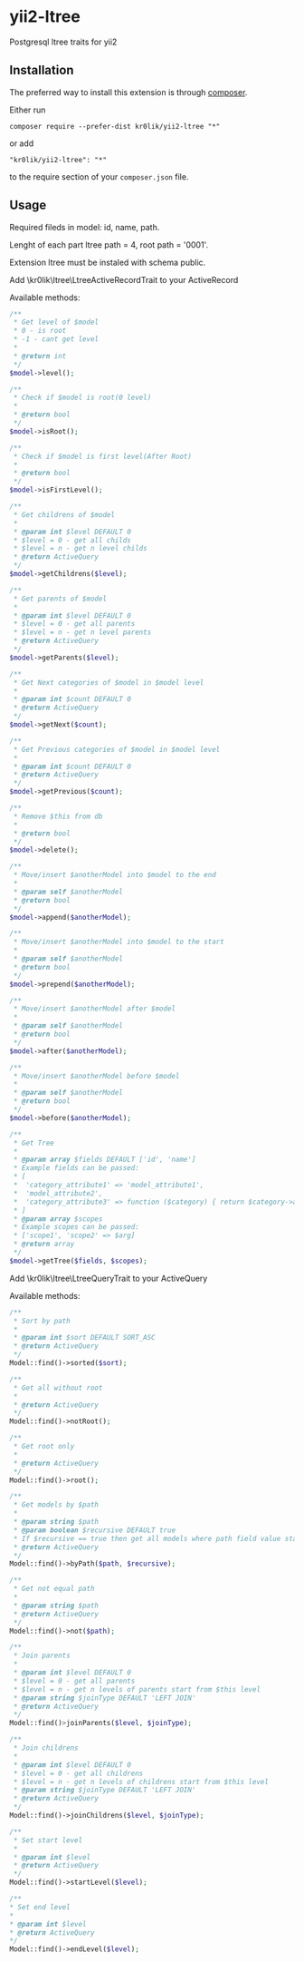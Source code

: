 # yii2-ltree
Postgresql ltree traits for yii2 

Installation
------------

The preferred way to install this extension is through [composer](http://getcomposer.org/download/).

Either run

```
composer require --prefer-dist kr0lik/yii2-ltree "*"
```

or add

```
"kr0lik/yii2-ltree": "*"
```

to the require section of your `composer.json` file.

Usage
-----
Required fileds in model: id, name, path.

Lenght of each part ltree path = 4, root path = '0001'.

Extension ltree must be instaled with schema public.



Add \kr0lik\ltree\LtreeActiveRecordTrait to your ActiveRecord

Available methods:

```php
/**
 * Get level of $model
 * 0 - is root
 * -1 - cant get level
 *
 * @return int
 */
$model->level();

/**
 * Check if $model is root(0 level)
 *
 * @return bool
 */
$model->isRoot();

/**
 * Check if $model is first level(After Root)
 *
 * @return bool
 */
$model->isFirstLevel();

/**
 * Get childrens of $model
 *
 * @param int $level DEFAULT 0
 * $level = 0 - get all childs
 * $level = n - get n level childs
 * @return ActiveQuery
 */
$model->getChildrens($level);

/**
 * Get parents of $model
 *
 * @param int $level DEFAULT 0
 * $level = 0 - get all parents
 * $level = n - get n level parents
 * @return ActiveQuery
 */
$model->getParents($level);

/**
 * Get Next categories of $model in $model level
 *
 * @param int $count DEFAULT 0
 * @return ActiveQuery
 */
$model->getNext($count);

/**
 * Get Previous categories of $model in $model level
 *
 * @param int $count DEFAULT 0
 * @return ActiveQuery
 */
$model->getPrevious($count);

/**
 * Remove $this from db
 *
 * @return bool
 */
$model->delete();

/**
 * Move/insert $anotherModel into $model to the end
 *
 * @param self $anotherModel
 * @return bool
 */
$model->append($anotherModel);

/**
 * Move/insert $anotherModel into $model to the start
 *
 * @param self $anotherModel
 * @return bool
 */
$model->prepend($anotherModel);

/**
 * Move/insert $anotherModel after $model
 *
 * @param self $anotherModel
 * @return bool
 */
$model->after($anotherModel);

/**
 * Move/insert $anotherModel before $model
 *
 * @param self $anotherModel
 * @return bool
 */
$model->before($anotherModel);

/**
 * Get Tree
 *
 * @param array $fields DEFAULT ['id', 'name']
 * Example fields can be passed:
 * [
 *  'category_attribute1' => 'model_attribute1',
 *  'model_attribute2',
 *  'category_attribute3' => function ($category) { return $category->attribute3; }
 * ]
 * @param array $scopes
 * Example scopes can be passed:
 * ['scope1', 'scope2' => $arg]
 * @return array
 */
$model->getTree($fields, $scopes);
```

Add \kr0lik\ltree\LtreeQueryTrait to your ActiveQuery

Available methods:

```php
/**
 * Sort by path
 * 
 * @param int $sort DEFAULT SORT_ASC
 * @return ActiveQuery
 */
Model::find()->sorted($sort);

/**
 * Get all without root
 *
 * @return ActiveQuery
 */
Model::find()->notRoot();

/**
 * Get root only
 *
 * @return ActiveQuery
 */
Model::find()->root();

/**
 * Get models by $path
 *
 * @param string $path
 * @param boolean $recursive DEFAULT true
 * If $recursive == true then get all models where path field value starts from $path(with all childrens)
 * @return ActiveQuery
 */
Model::find()->byPath($path, $recursive);

/**
 * Get not equal path
 *
 * @param string $path
 * @return ActiveQuery
 */
Model::find()->not($path);

/**
 * Join parents
 *
 * @param int $level DEFAULT 0
 * $level = 0 - get all parents
 * $level = n - get n levels of parents start from $this level
 * @param string $joinType DEFAULT 'LEFT JOIN'
 * @return ActiveQuery
 */
Model::find()>joinParents($level, $joinType);

/**
 * Join childrens
 *
 * @param int $level DEFAULT 0
 * $level = 0 - get all childrens
 * $level = n - get n levels of childrens start from $this level
 * @param string $joinType DEFAULT 'LEFT JOIN'
 * @return ActiveQuery
 */
Model::find()->joinChildrens($level, $joinType);

/**
 * Set start level
 *
 * @param int $level
 * @return ActiveQuery
 */
Model::find()->startLevel($level);

/**
* Set end level
*
* @param int $level
* @return ActiveQuery
*/
Model::find()->endLevel($level);
```
